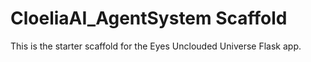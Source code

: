 ﻿# CloeliaAI_AgentSystem Scaffold
This is the starter scaffold for the Eyes Unclouded Universe Flask app.
